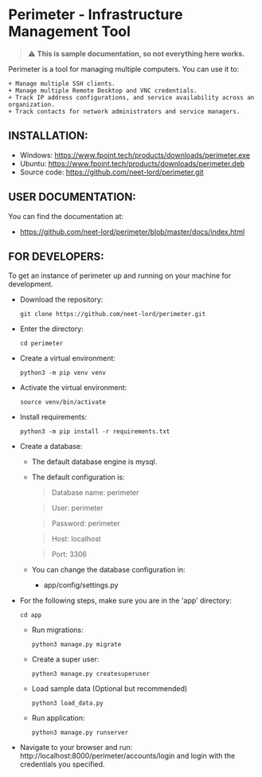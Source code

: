 Perimeter - Infrastructure Management Tool
==========================================

> :warning: **This is sample documentation, so not everything here works.**

Perimeter is a tool for managing multiple computers. You can use it to:

    + Manage multiple SSH clients.
    + Manage multiple Remote Desktop and VNC credentials.
    + Track IP address configurations, and service availability across an organization.
    + Track contacts for network administrators and service managers.

## INSTALLATION:
  + Windows: https://www.fpoint.tech/products/downloads/perimeter.exe
  + Ubuntu: https://www.fpoint.tech/products/downloads/perimeter.deb
  + Source code: https://github.com/neet-lord/perimeter.git

## USER DOCUMENTATION:

You can find the documentation at:
  + https://github.com/neet-lord/perimeter/blob/master/docs/index.html

## FOR DEVELOPERS:
To get an instance of perimeter up and running on your machine
for development.

  + Download the repository:
        
        git clone https://github.com/neet-lord/perimeter.git

  + Enter the directory:

        cd perimeter

  + Create a virtual environment:
  
        python3 -m pip venv venv

  + Activate the virtual environment:
  
        source venv/bin/activate

  + Install requirements:

        python3 -m pip install -r requirements.txt

  + Create a database:
    + The default database engine is mysql.
    + The default configuration is:
  
      > Database name: perimeter
      
      > User: perimeter
      
      > Password: perimeter

      > Host: localhost
    
      > Port: 3306
    
    + You can change the database configuration in:
      + app/config/settings.py

  + For the following steps, make sure you are in the 'app' directory:
  
        cd app

    + Run migrations:

          python3 manage.py migrate

    + Create a super user:
  
          python3 manage.py createsuperuser

    + Load sample data (Optional but recommended)

          python3 load_data.py
    
    + Run application:
    
          python3 manage.py runserver

  + Navigate to your browser and run: http://localhost:8000/perimeter/accounts/login and login with the credentials you specified.

